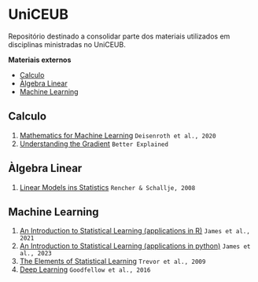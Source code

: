 
<!-- omit in toc -->
# UniCEUB
Repositório destinado a consolidar parte dos materiais utilizados em disciplinas ministradas no UniCEUB.

**Materiais externos**

- [Calculo](#calculo)
- [Àlgebra Linear](#àlgebra-linear)
- [Machine Learning](#machine-learning)

## Calculo
1. [Mathematics for Machine Learning](https://mml-book.github.io/) `Deisenroth et al., 2020`
2. [Understanding the Gradient](https://betterexplained.com/articles/vector-calculus-understanding-the-gradient/#:~:text=The%20gradient%20is%20a%20fancy,no%20single%20direction%20of%20increase) `Better Explained`

## Àlgebra Linear
1. [Linear Models ins Statistics](https://rikhtehgaran.iut.ac.ir/sites/rikhtehgaran.iut.ac.ir/files/files_course/linear_models_in_statistics_2nd_ed_rencher_2008_2p_0.pdf) `Rencher & Schallje, 2008`

## Machine Learning
1. [An Introduction to Statistical Learning (applications in R)](https://hastie.su.domains/ISLR2/ISLRv2_website.pdf) `James et al., 2021`
2. [An Introduction to Statistical Learning (applications in python)](https://hastie.su.domains/ISLP/ISLP_website.pdf) `James et al., 2023`
3. [The Elements of Statistical Learning](https://d1wqtxts1xzle7.cloudfront.net/31156736/10.1.1.158.8831.pdf?1366444917=&response-content-disposition=inline%3B+filename%3DThe_elements_of_statistical_learning_dat.pdf&Expires=1692383392&Signature=JmWUGAuWYSCQfHkLWmee~vxsHQoMy9yDQeZMzDppVd8KdGUT2OQkMtpOXCpuT1WPMzbu5HZrPkVlwIx2IIfBmZOOi4WiiFDnllxYb7OcamQqbU07pvuoi1AT9R7sBecYMgGd~GvixC5QVMG9BMhgNJjn5rjPHKzxwY6tAn~7h9kbU3O9XsAT8o27D8waMV5aKJqBsrvbf9iDC-f0OAEu-pNa-gfC0JXkRewhEVrTeGvfSR0rSaYSSGW~W9OHldvkMQPzp0BIfPtAh1FxtvQ2ZDsAUPoJL8jv2KNqgwvg6zbho2xb9EPmt4RMnTejHPIPZ580PjZ7-DZr~tWegn6Cug__&Key-Pair-Id=APKAJLOHF5GGSLRBV4ZA) `Trevor et al., 2009`
4. [Deep Learning](https://www.deeplearningbook.org/) `Goodfellow et al., 2016`

